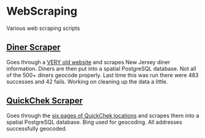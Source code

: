 # WebScraping
Various web scraping scripts

## [Diner Scraper](https://github.com/cfh294/WebScraping/tree/master/dinerRip.py)
Goes through a [VERY old website](http://njdiners.com/cgi-bin/listing.cgi?ALL) and scrapes New Jersey diner information.
Diners are then put into a spatial PostgreSQL database. Not all of the 500+ diners geocode properly. Last time this was
run there were 483 successes and 42 fails. Working on cleaning up the data a little.

## [QuickChek Scraper](https://github.com/cfh294/WebScraping/tree/master/quickChekRip.py)
Goes through the [six pages of QuickChek locations](http://quickchek.com/StoresList/List/3097/1) and scrapes them into
a spatial PostgreSQL database. Bing used for geocoding. All addresses successfully geocoded.
